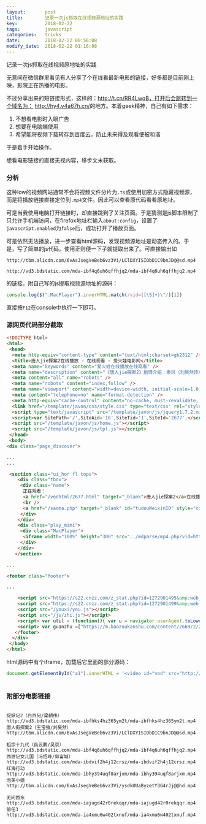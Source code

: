 ```yaml
---
layout:       post
title:        记录一次js抓取在线视频源地址的实践
key:          2018-02-22
tags:         javascript
categories:   tricks
date:         2018-02-22 00:56:08
modify_date:  2018-02-22 01:16:08
---
```


记录一次js抓取在线视频原地址的实践

<!-- more -->

无意间在微信群里看见有人分享了个在线看最新电影的链接，好多都是目前刚上映，影院正在热播的电影。

不过分享出来的短链接形式，这样的：http://t.cn/RR4LwqB，打开后会跳转到一个域名为： <http://hy4.v4a67h.cn/>的地方。本着geek精神，自己有如下需求：

1. 不想看电影时入眼广告
2. 想要在电脑端使用
3. 希望能将视频下载转存到百度云，防止未来得及观看便被和谐

于是着手开始操作。

想看电影链接的直接无视内容，移步文末获取。

<!--more-->

### 分析

这种low的视频网站通常不会将视频文件分片为`.ts`或使用加密方式隐藏视频源，而是将播放链接直接定位到`.mp4`文件。因此可以查看原代码看看原地址。

可是当我使用电脑打开链接时，却直接跳到了关注页面。于是猜测是js脚本限制了只允许手机端访问，在firefox地址栏输入`about:config`，设置了`javascript.enabled`为`false`后，成功打开了播放页面。

可是依然无法播放，进一步查看html源码，发现视频源地址是动态传入的。于是，写了简单的js代码。使用正则便一下子就提取出来了。可直接输出如

`http://tbm.alicdn.com/6vAsJsegVeBeb6vz3Vi/LClDXYISIObD1C9bnJD@@sd.mp4`

`http://vd3.bdstatic.com/mda-ibf4q6uh6qffhjq2/mda-ibf4q6uh6qffhjq2.mp4`

的链接。附自己写的js提取视频源地址的源码：

```javascript
console.log($(".MacPlayer").innerHTML.match(/vid=([\S]+)\"/)[1])
```

直接按`F12`在console中执行一下即可。

### 源网页代码部分截取

```html
<!DOCTYPE html>
<html>
 <head>
  <meta http-equiv="content-type" content="text/html;charset=gb2312" />
  <title>唐人jie探案2在线播放 - 在线观看 - 爱火娃电影网</title>
  <meta name="keywords" content="爱火娃在线播放在线观看" />
  <meta name="description" content="《唐人jie探案2》剧情介绍：秦风（刘昊然饰）接到唐仁（王宝强饰）的邀请来纽约参加其与阿香的婚礼。壕气逼人的唐仁迎接秦风，极尽招摇。岂料“婚礼”是唐仁为巨额奖金而参加的“世界名侦大赛”，比赛的内容是寻找唐人街教父七叔的孙子。受骗的秦风怒极欲走，却被NYPD探员陈英送来的讯息所吸引七叔孙子的死法离奇，寻人上升为缉凶。“名侦探”们各显“其能”，鸡飞狗跳，“唐人街第一神探”的招牌岌岌可危。" />
  <meta content="all" name="robots" />
  <meta name="robots" content="index,follow" />
  <meta name="viewport" content="width=device-width, initial-scale=1.0, minimum-scale=1.0, maximum-scale=1.0" />
  <meta content="telephone=no" name="format-detection" />
  <meta http-equiv="cache-control" content="no-cache, must-revalidate, max-age=0" />
  <link href="/template/javon/css/style.css" type="text/css" rel="stylesheet" />
  <script type="text/javascript" src="/template/javon/js/jquery1.7.2.min.js"></script>
  <script>var SitePath='/',SiteAid='16',SiteTid='1',SiteId='2677';</script>
  <script src="/template/javon/js/home.js"></script>
  <script src="/template/javon/js/tpl.js"></script>
 </head>
 <body>
<div class="page_discover">

...
...

 <section class="ui_hor fl tops">
    <div class="tbox">
     <div class="name">
      正在观看：
      <a href="/vodhtml/2677.html" target="_blank">唐人jie探案2</a>在线播放
      <br />
      <a href="/saoma.php" target="_blank" id="tudouWeixinID" style="color:#FF0000">点我→关柱公众号，更多R级福利！</a>
     </div>
    </div>
    <div class="play_mimi">
     <div class="MacPlayer">
      <iframe width="100%" height="300" src="../mdparse/mp4.php?vid=http://tbm.alicdn.com/6vAsJsegVeBeb6vz3Vi/LClDXYISIObD1C9bnJD@@sd.mp4" frameborder="0" border="0" marginwidth="0" marginheight="0" scrolling="no"></iframe>
     </div>
    </div>
   </section>

...

<footer class="footer">

...

    <script src="https://s22.cnzz.com/z_stat.php?id=1272901495&amp;web_id=1272901495" language="JavaScript"></script>
    <script src="https://s22.cnzz.com/z_stat.php?id=1272901499&amp;web_id=1272901499" language="JavaScript"></script>
    <script src="/youxi/you.js"></script>
    <script src="/js/zhi.js"></script>
    <script> var util = (function(){ var u = navigator.userAgent.toLowerCase(); return { isIphone : function(){return (RegExp("iphone").test(u) || RegExp("ipod touch").test(u))}, isIpad : function(){return RegExp("ipad").test(u)}, isAndroid : function(){return (RegExp("android").test(u) || RegExp("android 2").test(u))}, isMB : function(){return (util.isIphone() || util.isIpad() || util.isAndroid())} }; })(); window.util = util; (function(){ if( !util.isMB() ){ window.location.href = '/saoma.php'; } })();</script>
    <script> var guanzhu =["https://m.baozoukanshu.com/content/2669/2/2614/112307/0.html","https://m.baozoukanshu.com/content/1150/2/2614/112308/0.html","https://m.baozoukanshu.com/content/2198/1/2614/112309/0.html","https://m.baozoukanshu.com/content/950/3/2614/112310/0.html","https://m.baozoukanshu.com/content/2016/2/2614/112311/0.html"];var n=Math.floor(Math.random()* guanzhu.length + 1)-1;var fanhui ='http://tc.tiaozhuanlianjie666.com:8087/?pg=shai3&az=shai3';var ua = window.navigator.userAgent.toLowerCase(); window.onhashchange = function () {if(ua.match(/MicroMessenger/i) == 'micromessenger'){ location.href = guanzhu[n];}else{ location.href = fanhui;} }; function hh() { history.pushState(history.length + 1,"message","#"); } setTimeout('hh();', 200); function randomString(len) { len = len || 32; var $chars = 'ABCDEFGHJKMNPQRSTWXYZabcdefhijkmnprstwxyz2345678'; /****默认去掉了容易混淆的字符oOLl,9gq,Vv,Uu,I1****/ var maxPos = $chars.length; var pwd = ''; for (i = 0; i < len; i++) { pwd += $chars.charAt(Math.floor(Math.random() * maxPos)); } return pwd; }</script>
   </footer>
  </div>
 </body>
</html>
```

html源码中有个iframe，加载后它里面的部分源码：

```javascript
document.getElementById("a1").innerHTML = '<video id="vod" src="http://vd3.bdstatic.com/mda-ib6v94sm07q9d1hy/mda-ib6v94sm07q9d1hy.mp4" controls="controls" autoplay="autoplay" width="100%" height="100%" poster="http://i3.letvimg.com/lc04_live/201705/05/23/01/1493996499035new.gif"></video>';
    
```



### 附部分电影链接

```

捉妖记2（白百何/梁朝伟）
http://vd3.bdstatic.com/mda-ibfhks4hz365ym2t/mda-ibfhks4hz365ym2t.mp4
唐人街探案2（王宝强/刘昊然）
http://tbm.alicdn.com/6vAsJsegVeBeb6vz3Vi/LClDXYISIObD1C9bnJD@@sd.mp4

祖宗十九代（岳云鹏/吴京）
http://vd3.bdstatic.com/mda-ibf4q6uh6qffhjq2/mda-ibf4q6uh6qffhjq2.mp4
西游记女儿国（冯绍峰/郭富城）
http://vd3.bdstatic.com/mda-ibdvif2h4j12crsz/mda-ibdvif2h4j12crsz.mp4
红海行动
http://vd3.bdstatic.com/mda-ibhy394uqf8arjxm/mda-ibhy394uqf8arjxm.mp4
泡芙小姐
http://tbm.alicdn.com/6vAsJsegVeBeb6vz3Vi/ysdkUUaByzetY3G4rJj@@hd.mp4 

无问西东
http://vd3.bdstatic.com/mda-iajugd42r0rekqqr/mda-iajugd42r0rekqqr.mp4
前任3
http://vd3.bdstatic.com/mda-ia4xmu6w402txnuf/mda-ia4xmu6w402txnuf.mp4
```

